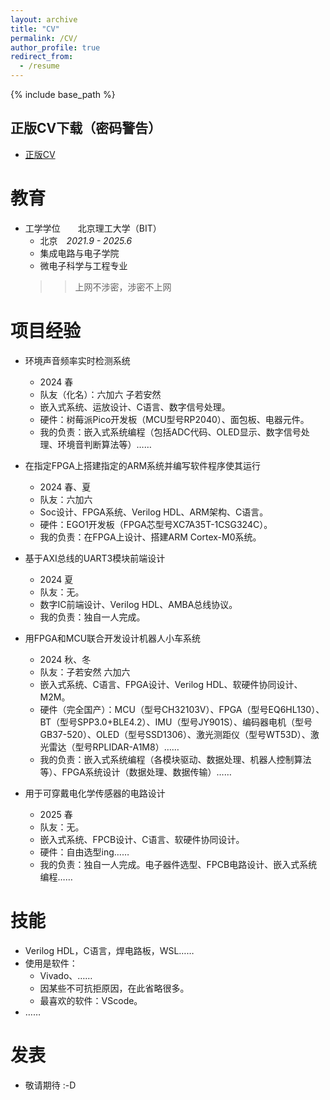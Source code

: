 ```yaml
---
layout: archive
title: "CV"
permalink: /CV/
author_profile: true
redirect_from:
  - /resume
---
```


{% include base_path %}

## 正版CV下载（密码警告）
* <a href="/CV/myCV/" target="_blank">正版CV</a>

教育
======
* 工学学位&emsp;&emsp;北京理工大学（BIT）
  * 北京&emsp;*2021.9 - 2025.6*
  * 集成电路与电子学院
  * 微电子科学与工程专业
  >> 上网不涉密，涉密不上网

项目经验
======
* 环境声音频率实时检测系统
  * 2024 春
  * 队友（化名）：六加六 子若安然
  * 嵌入式系统、运放设计、C语言、数字信号处理。
  * 硬件：树莓派Pico开发板（MCU型号RP2040）、面包板、电器元件。
  * 我的负责：嵌入式系统编程（包括ADC代码、OLED显示、数字信号处理、环境音判断算法等）……

* 在指定FPGA上搭建指定的ARM系统并编写软件程序使其运行
  * 2024 春、夏
  * 队友：六加六
  * Soc设计、FPGA系统、Verilog HDL、ARM架构、C语言。
  * 硬件：EGO1开发板（FPGA芯型号XC7A35T-1CSG324C）。
  * 我的负责：在FPGA上设计、搭建ARM Cortex-M0系统。

* 基于AXI总线的UART3模块前端设计
  * 2024 夏
  * 队友：无。
  * 数字IC前端设计、Verilog HDL、AMBA总线协议。
  * 我的负责：独自一人完成。

* 用FPGA和MCU联合开发设计机器人小车系统
  * 2024 秋、冬
  * 队友：子若安然 六加六
  * 嵌入式系统、C语言、FPGA设计、Verilog HDL、软硬件协同设计、M2M。
  * 硬件（完全国产）：MCU（型号CH32103V）、FPGA（型号EQ6HL130）、BT（型号SPP3.0+BLE4.2）、IMU（型号JY901S）、编码器电机（型号GB37-520）、OLED（型号SSD1306）、激光测距仪（型号WT53D）、激光雷达（型号RPLIDAR-A1M8）……
  * 我的负责：嵌入式系统编程（各模块驱动、数据处理、机器人控制算法等）、FPGA系统设计（数据处理、数据传输）……

* 用于可穿戴电化学传感器的电路设计
  * 2025 春
  * 队友：无。
  * 嵌入式系统、FPCB设计、C语言、软硬件协同设计。
  * 硬件：自由选型ing……
  * 我的负责：独自一人完成。电子器件选型、FPCB电路设计、嵌入式系统编程……
  
技能
======
* Verilog HDL，C语言，焊电路板，WSL……
* 使用是软件：
  * Vivado、……
  * 因某些不可抗拒原因，在此省略很多。
  * 最喜欢的软件：VScode。
* ……

发表
======
* 敬请期待 :-D

